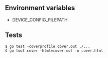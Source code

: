 ## Environment variables
- DEVICE_CONFIG_FILEPATH

## Tests
```
$ go test -coverprofile cover.out ./...
$ go tool cover -html=cover.out -o cover.html
```